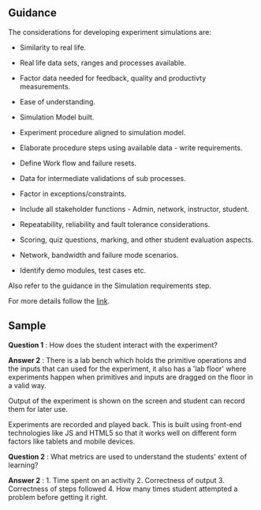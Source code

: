 ## Guidance
   The considerations for developing experiment simulations are:

   + Similarity to real life.

   + Real life data sets, ranges and processes available. 

   + Factor data needed for feedback, quality and productivty measurements.

   + Ease of understanding.

   + Simulation Model built.

   + Experiment procedure aligned to simulation model.

   + Elaborate procedure steps using available data - write requirements.

   + Define Work flow and failure resets.

   + Data for intermediate validations of sub processes.

   + Factor in exceptions/constraints.

   + Include all stakeholder functions - Admin, network, instructor, student.

   + Repeatability, reliability and fault tolerance considerations.

   + Scoring, quiz questions, marking, and other student evaluation aspects.

   + Network, bandwidth and failure mode scenarios.

   + Identify demo modules, test cases etc.
     
   Also refer to the guidance in the Simulation requirements step. 
     
For more details follow the [link](http://community.virtual-labs.ac.in/docs/ph3-new-exp-dev/).     

## Sample

   **Question 1** : How does the student interact with the experiment?
   
   **Answer 2** : There is a lab bench which holds the
                        primitive operations and the inputs that can
                        used for the experiment, it also has a 'lab
                        floor' where experiments happen when primitives
                        and inputs are dragged on the floor in a valid
                        way. 

 Output of the experiment is shown on the
                        screen and student can record them for later
                        use. 

 Experiments are recorded and played
                        back. This is built using front-end
                        technologies like JS and HTML5 so that it
                        works well on different form factors like
                        tablets and mobile devices.

  **Question 2** : What metrics are used to understand the students'
                   extent of learning?


   **Answer 2** : 
                  1. Time spent on an activity
                  2. Correctness of output
                  3. Correctness of steps followed 
                  4. How many times student attempted a problem before getting it right.
    
